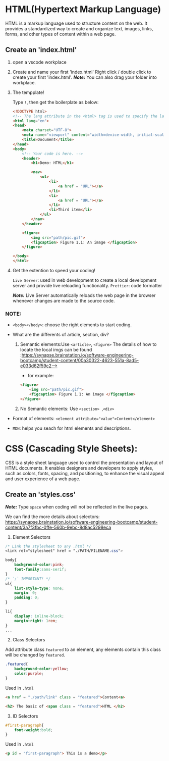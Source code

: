 # HTML(Hypertext Markup Language)
HTML is a markup language used to structure content on the web. It provides a standardized way to create and organize text, images, links, forms, and other types of content within a web page.
## Create an 'index.html'
1. open a vscode workplace

2. Create and name your first 'index.html'
    Right click / double click to create your first 'index.html'.
    ***Note:*** You can also drag your folder into workplace.

3. The tempplate!

    Type `!`, then get the boilerplate as below:
    ```html
    <!DOCTYPE html>
    <!-- The lang attribute in the <html> tag is used to specify the language of the document. -->
    <html lang="en">
    <head>
        <meta charset="UTF-8">
        <meta name="viewport" content="width=device-width, initial-scale=1.0">
        <title>Document</title>
    </head>
    <body>
        <!-- Your code is here. -->
        <header>
            <h1>Demo: HTML</h1>

            <nav>
                <ul>
                    <li>
                        <a href = "URL"></a>
                    </li>
                    <li>
                        <a href = "URL"></a>
                    </li>
                    <li>Third item</li>
                </ul>
            </nav>
        </header>

        <figure> 
            <img src="path/pic.gif">
            <figcaption> Figure 1.1: An image </figcaption>
        </figure>

    </body>
    </html>
    ```

4. Get the extention to speed your coding!

    `Live Server`: used in web development to create a local development server and provide live reloading functionality.
    `Prettier`: code formatter

    ***Note:*** Live Server automatically reloads the web page in the browser whenever changes are made to the source code. 


### NOTE:
* `<body></body>`: choose the right elements to start coding.

* What are the differents of article, section, div?
    
    1. Semantic elements:Use `<article>`, `<figure>`
        The details of how to locate the local imgs can be found :https://synapse.brainstation.io/software-engineering-bootcamp/student-content/00a30322-4623-551a-8ad5-e033d62f59c2-->

        
        * for example: 
        ```html
        <figure> 
            <img src="path/pic.gif">
            <figcaption> Figure 1.1: An image </figcaption>
        </figure>
        ```
    2. No Semantic elements: Use `<section> `,`<div>`
    
* Format of elements:
`<element attribute="value">Content</element>`

* `MDN`: helps you seach for html elements and descriptions.

# CSS (Cascading Style Sheets):
CSS is a style sheet language used to control the presentation and layout of HTML documents. It enables designers and developers to apply styles, such as colors, fonts, spacing, and positioning, to enhance the visual appeal and user experience of a web page.
## Create an 'styles.css'
***Note:*** Type `space` when coding will not be reflected in the live pages.

We can find the more details about selectors: https://synapse.brainstation.io/software-engineering-bootcamp/student-content/3a7f3fbc-0ffe-560b-9ebc-8d8ac5298eca
1. Element Selectors 
```css
/* Link the stylesheet to any .html */
<link rel="stylesheet" href = "./PATH/FILENAME.css">

body{
    background-color:pink;
    font-family:sans-serif;
}
/* `;` IMPORTANT! */
ul{
    list-style-type: none;
    margin: 0;
    padding: 0;
}

li{
    display: inline-block;
    margin-right: 1rem;
}
...

```
2. Class Selectors

Add attribute class `featured` to an element, any elements contain this class will be changed by `featured`.
```styles.css
.featured{
    background-color:yellow;
    color:purple;
}
```
Used in `.html`
```html
<a href = "./path/link" class = "featured">Content<a>

<h2> The basic of <span class = "featured">HTML </h2>
```

3. ID Selectors
```css
#first-paragraph{
    font-weight:bold;
}
```
Used in `.html`
```html
<p id = "first-paragraph"> This is a demo</p>
```
